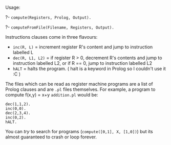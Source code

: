 Usage:

?- `compute(Registers, Prolog, Output).`

?- `computeFromFile(Filename, Registers, Output).`

Instructions clauses come in three flavours:
- `inc(R, L)`          = increment register R's content and jump to instruction labelled L
- `dec(R, L1, L2)`     = if register R > 0, decrement R's contents and jump to instruction labelled L2, 
                        or if R == 0, jump to instruction labelled L2
- `hALT`               = halts the program. ( halt is a keyword in Prolog so I couldn't use it :C )

The files which can be read as register machine programs are a list of Prolog clauses and are `.pl` files themselves.
For example, a program to compute f(x,y) = x+y `addition.pl` would be:
```
dec(1,1,2).
inc(0,0).
dec(2,3,4).
inc(0,2).
hALT.
```

You can *try* to search for programs (`compute([0,1], X, [1,0])`) but its almost guaranteed to crash or loop forever. 


